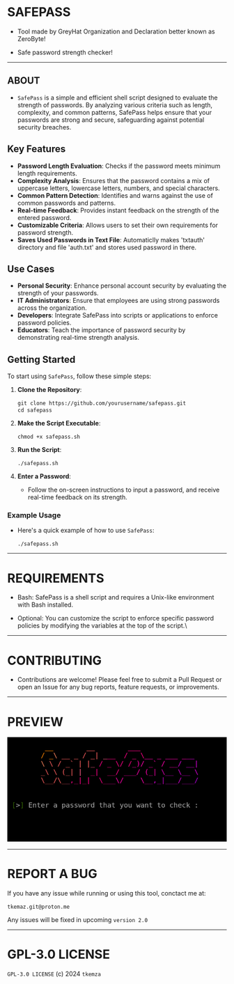 # SAFEPASS

- Tool made by GreyHat Organization and Declaration better known as ZeroByte!

- Safe password strength checker!

-----
## ABOUT

- `SafePass` is a simple and efficient shell script designed to evaluate the strength of passwords. By analyzing various criteria such as length, complexity, and common patterns, SafePass helps ensure that your passwords are strong and secure, safeguarding against potential security breaches.

## Key Features

- **Password Length Evaluation**: Checks if the password meets minimum length requirements.
- **Complexity Analysis**: Ensures that the password contains a mix of uppercase letters, lowercase letters, numbers, and special characters.
- **Common Pattern Detection**: Identifies and warns against the use of common passwords and patterns.
- **Real-time Feedback**: Provides instant feedback on the strength of the entered password.
- **Customizable Criteria**: Allows users to set their own requirements for password strength.
- **Saves Used Passwords in Text File**: Automaticlly makes 'txtauth' directory and file 'auth.txt' and stores used password in there.

## Use Cases

- **Personal Security**: Enhance personal account security by evaluating the strength of your passwords.
- **IT Administrators**: Ensure that employees are using strong passwords across the organization.
- **Developers**: Integrate SafePass into scripts or applications to enforce password policies.
- **Educators**: Teach the importance of password security by demonstrating real-time strength analysis.

## Getting Started

To start using `SafePass`, follow these simple steps:

1. **Clone the Repository**:
    ```
    git clone https://github.com/yourusername/safepass.git
    cd safepass
    ```

2. **Make the Script Executable**:
    ```
    chmod +x safepass.sh
    ```

3. **Run the Script**:
    ```
    ./safepass.sh
    ```

4. **Enter a Password**:
   - Follow the on-screen instructions to input a password, and receive real-time feedback on its strength.

### Example Usage

- Here's a quick example of how to use `SafePass`:
    ```
    ./safepass.sh
    ```

-----
# REQUIREMENTS

- Bash: SafePass is a shell script and requires a Unix-like environment with Bash installed.

- Optional: You can customize the script to enforce specific password policies by modifying the variables at the top of the script.\

-----
# CONTRIBUTING

- Contributions are welcome! Please feel free to submit a Pull Request or open an Issue for any bug reports, feature requests, or improvements.

-----
# PREVIEW

![safepass](pics/safepassmenu.png)

-----
# REPORT A BUG

 If you have any issue while running or using this tool, conctact me at:

    tkemaz.git@proton.me

 Any issues will be fixed in upcoming `version 2.0`

-----
# GPL-3.0 LICENSE

`GPL-3.0 LICENSE` (c) 2024 `tkemza`